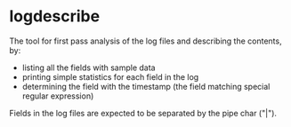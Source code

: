 # logdescribe
The tool for first pass analysis of the log files and describing the contents, by:

* listing all the fields with sample data
* printing simple statistics for each field in the log
* determining the field with the timestamp (the field matching special regular expression)

Fields in the log files are expected to be separated by the pipe char ("|").
